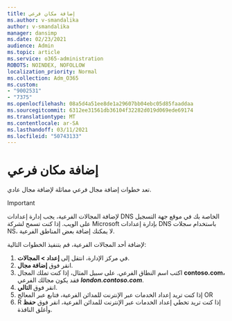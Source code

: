 ```yaml
---
title: إضافة مكان فرعي
ms.author: v-smandalika
author: v-smandalika
manager: dansimp
ms.date: 02/23/2021
audience: Admin
ms.topic: article
ms.service: o365-administration
ROBOTS: NOINDEX, NOFOLLOW
localization_priority: Normal
ms.collection: Adm_O365
ms.custom:
- "9002531"
- "7375"
ms.openlocfilehash: 08a5d4a51ee8de1a29607bb04ebc05d85faaddaa
ms.sourcegitcommit: 6312ee31561db36104f32282d019d069ede69174
ms.translationtype: MT
ms.contentlocale: ar-SA
ms.lasthandoff: 03/11/2021
ms.locfileid: "50743133"
---
```

# <a name="add-a-subdomain"></a>إضافة مكان فرعي

تعد خطوات إضافة مجال فرعي مماثلة لإضافة مجال عادي. 

> [!IMPORTANT]
> لإضافة المجالات الفرعية، يجب إدارة إعدادات DNS الخاصة بك في موقع جهة التسجيل على الويب. إذا كنت تسمح لشركة Microsoft بإدارة إعدادات DNS باستخدام سجلات NS، لا يمكنك إضافة بعض المناطق الفرعية. 

لإضافة أحد المجالات الفرعية، قم بتنفيذ الخطوات التالية:

1. في مركز الإدارة، انتقل إلى **إعداد > المجالات**.
2. انقر فوق **إضافة مجال**.
3. اكتب اسم النطاق الفرعي. على سبيل المثال، إذا كنت تملك المجال **contoso.com،** فقد يكون مجالك الفرعي **_london.contoso.com_**.
4. انقر فوق **التالي**.
5. إذا كنت تريد إعداد الخدمات عبر الإنترنت للمدائن الفرعية، فتابع عبر المعالج OR
6. R إذا كنت تريد تخطي إعداد الخدمات عبر الإنترنت للمدائن الفرعية، انقر فوق **حفظ** وأغلق النافذة.

